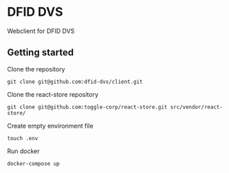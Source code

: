 # DFID DVS

Webclient for DFID DVS


## Getting started

Clone the repository

    git clone git@github.com:dfid-dvs/client.git

Clone the react-store repository

    git clone git@github.com:toggle-corp/react-store.git src/vendor/react-store/

Create empty environment file

    touch .env

Run docker

    docker-compose up
